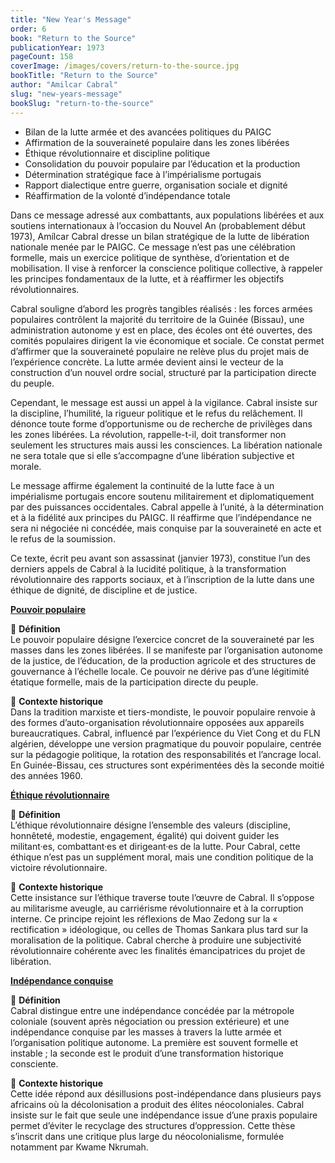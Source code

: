 ```yaml
---
title: "New Year's Message"
order: 6
book: "Return to the Source"
publicationYear: 1973
pageCount: 158
coverImage: /images/covers/return-to-the-source.jpg
bookTitle: "Return to the Source"
author: "Amilcar Cabral"
slug: "new-years-message"
bookSlug: "return-to-the-source"
---
```


<!--themes:start-->
- Bilan de la lutte armée et des avancées politiques du PAIGC
- Affirmation de la souveraineté populaire dans les zones libérées
- Éthique révolutionnaire et discipline politique
- Consolidation du pouvoir populaire par l’éducation et la production
- Détermination stratégique face à l’impérialisme portugais
- Rapport dialectique entre guerre, organisation sociale et dignité
- Réaffirmation de la volonté d’indépendance totale
<!--themes:end-->

<!--summary:start-->
Dans ce message adressé aux combattants, aux populations libérées et aux soutiens internationaux à l’occasion du Nouvel An (probablement début 1973), Amílcar Cabral dresse un bilan stratégique de la lutte de libération nationale menée par le PAIGC. Ce message n’est pas une célébration formelle, mais un exercice politique de synthèse, d’orientation et de mobilisation. Il vise à renforcer la conscience politique collective, à rappeler les principes fondamentaux de la lutte, et à réaffirmer les objectifs révolutionnaires.

Cabral souligne d’abord les progrès tangibles réalisés : les forces armées populaires contrôlent la majorité du territoire de la Guinée (Bissau), une administration autonome y est en place, des écoles ont été ouvertes, des comités populaires dirigent la vie économique et sociale. Ce constat permet d’affirmer que la souveraineté populaire ne relève plus du projet mais de l’expérience concrète. La lutte armée devient ainsi le vecteur de la construction d’un nouvel ordre social, structuré par la participation directe du peuple.

Cependant, le message est aussi un appel à la vigilance. Cabral insiste sur la discipline, l’humilité, la rigueur politique et le refus du relâchement. Il dénonce toute forme d’opportunisme ou de recherche de privilèges dans les zones libérées. La révolution, rappelle-t-il, doit transformer non seulement les structures mais aussi les consciences. La libération nationale ne sera totale que si elle s’accompagne d’une libération subjective et morale.

Le message affirme également la continuité de la lutte face à un impérialisme portugais encore soutenu militairement et diplomatiquement par des puissances occidentales. Cabral appelle à l’unité, à la détermination et à la fidélité aux principes du PAIGC. Il réaffirme que l’indépendance ne sera ni négociée ni concédée, mais conquise par la souveraineté en acte et le refus de la soumission.

Ce texte, écrit peu avant son assassinat (janvier 1973), constitue l’un des derniers appels de Cabral à la lucidité politique, à la transformation révolutionnaire des rapports sociaux, et à l’inscription de la lutte dans une éthique de dignité, de discipline et de justice.
<!--summary:end-->

<!--concepts:start-->
[**Pouvoir populaire**](/concepts/pouvoir-populaire)

🔹 **Définition**  
Le pouvoir populaire désigne l’exercice concret de la souveraineté par les masses dans les zones libérées. Il se manifeste par l’organisation autonome de la justice, de l’éducation, de la production agricole et des structures de gouvernance à l’échelle locale. Ce pouvoir ne dérive pas d’une légitimité étatique formelle, mais de la participation directe du peuple.

🔹 **Contexte historique**  
Dans la tradition marxiste et tiers-mondiste, le pouvoir populaire renvoie à des formes d’auto-organisation révolutionnaire opposées aux appareils bureaucratiques. Cabral, influencé par l’expérience du Viet Cong et du FLN algérien, développe une version pragmatique du pouvoir populaire, centrée sur la pédagogie politique, la rotation des responsabilités et l’ancrage local. En Guinée-Bissau, ces structures sont expérimentées dès la seconde moitié des années 1960.

[**Éthique révolutionnaire**](/concepts/ethique-revolutionnaire)

🔹 **Définition**  
L’éthique révolutionnaire désigne l’ensemble des valeurs (discipline, honnêteté, modestie, engagement, égalité) qui doivent guider les militant·es, combattant·es et dirigeant·es de la lutte. Pour Cabral, cette éthique n’est pas un supplément moral, mais une condition politique de la victoire révolutionnaire.

🔹 **Contexte historique**  
Cette insistance sur l’éthique traverse toute l’œuvre de Cabral. Il s’oppose au militarisme aveugle, au carriérisme révolutionnaire et à la corruption interne. Ce principe rejoint les réflexions de Mao Zedong sur la « rectification » idéologique, ou celles de Thomas Sankara plus tard sur la moralisation de la politique. Cabral cherche à produire une subjectivité révolutionnaire cohérente avec les finalités émancipatrices du projet de libération.

[**Indépendance conquise**](/concepts/independance-conquise)

🔹 **Définition**  
Cabral distingue entre une indépendance concédée par la métropole coloniale (souvent après négociation ou pression extérieure) et une indépendance conquise par les masses à travers la lutte armée et l’organisation politique autonome. La première est souvent formelle et instable ; la seconde est le produit d’une transformation historique consciente.

🔹 **Contexte historique**  
Cette idée répond aux désillusions post-indépendance dans plusieurs pays africains où la décolonisation a produit des élites néocoloniales. Cabral insiste sur le fait que seule une indépendance issue d’une praxis populaire permet d’éviter le recyclage des structures d’oppression. Cette thèse s’inscrit dans une critique plus large du néocolonialisme, formulée notamment par Kwame Nkrumah.
<!--concepts:end-->
